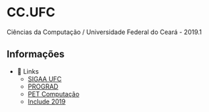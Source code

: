 # CC.UFC
Ciências da Computação / Universidade Federal do Ceará - 2019.1

## Informações
* :link: Links
    * [SIGAA UFC](http://si3.ufc.br)
    * [PROGRAD ](http://www.prograd.ufc.br)
    * [PET Computação](http://www.petcomp.ufc.br)
    * [Include 2019](http://www.petcomp.ufc.br/include2019)